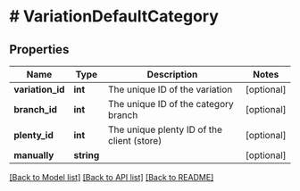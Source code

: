 # # VariationDefaultCategory

## Properties

Name | Type | Description | Notes
------------ | ------------- | ------------- | -------------
**variation_id** | **int** | The unique ID of the variation | [optional] 
**branch_id** | **int** | The unique ID of the category branch | [optional] 
**plenty_id** | **int** | The unique plenty ID of the client (store) | [optional] 
**manually** | **string** |  | [optional] 

[[Back to Model list]](../../README.md#documentation-for-models) [[Back to API list]](../../README.md#documentation-for-api-endpoints) [[Back to README]](../../README.md)


